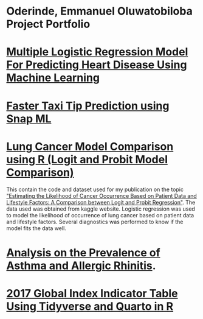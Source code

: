 # Oderinde, Emmanuel Oluwatobiloba Project Portfolio
# [Multiple Logistic Regression Model For Predicting Heart Disease Using Machine Learning](https://colab.research.google.com/drive/1IoPOoKgyFBaGPs2j2YKpTjCMDISMng8m?usp=sharing)
# [Faster Taxi Tip Prediction using Snap ML](https://colab.research.google.com/drive/16mCs8dC8Jy9GfLL-Mw7A9qXrnV88zgmH?usp=sharing)
# [Lung Cancer Model Comparison using R (Logit and Probit Model Comparison)](https://github.com/oderinde300/Lung-cancer)
This contain the code and dataset used for my publication on the topic ["Estimating the Likelihood of Cancer Occurrence Based on Patient Data and Lifestyle Factors: A Comparison between Logit and Probit Regression"](https://www.oalib.com/paper/6831526). The data used was obtained from kaggle website. Logistic regression was used to model the likelihood of occurrence of lung cancer based on patient data and lifestyle factors. Several diagnostics was performed to know if the model fits the data well.
# [Analysis on the Prevalence of Asthma and Allergic Rhinitis](https://github.com/oderinde300/Asthma-prevalence).
# [2017 Global Index Indicator Table Using Tidyverse and Quarto in R](https://github.com/oderinde300/Quarto-Projects/blob/main/Tidyverse%20Project.pdf)
